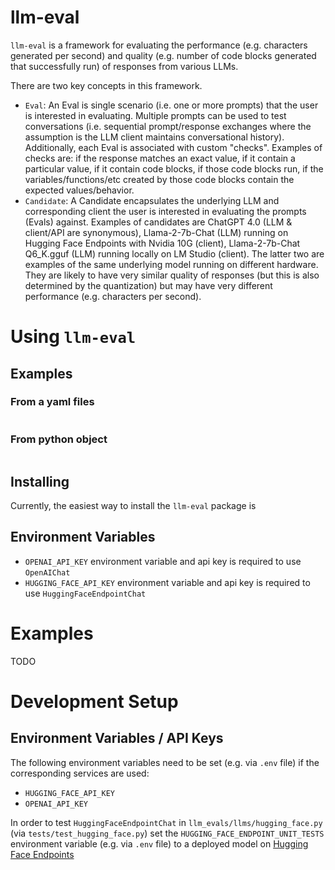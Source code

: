 # llm-eval

`llm-eval` is a framework for evaluating the performance (e.g. characters generated per second) and quality (e.g. number of code blocks generated that successfully run) of responses from various LLMs.

There are two key concepts in this framework.

- `Eval`: An Eval is single scenario (i.e. one or more prompts) that the user is interested in evaluating. Multiple prompts can be used to test conversations (i.e. sequential prompt/response exchanges where the assumption is the LLM client maintains conversational history). Additionally, each Eval is associated with custom "checks". Examples of checks are: if the response matches an exact value, if it contain a particular value, if it contain code blocks, if those code blocks run, if the variables/functions/etc created by those code blocks contain the expected values/behavior.
- `Candidate`: A Candidate encapsulates the underlying LLM and corresponding client the user is interested in evaluating the prompts (Evals) against. Examples of candidates are ChatGPT 4.0 (LLM & client/API are synonymous), Llama-2-7b-Chat (LLM) running on Hugging Face Endpoints with Nvidia 10G (client), Llama-2-7b-Chat Q6_K.gguf (LLM) running locally on LM Studio (client). The latter two are examples of the same underlying model running on different hardware. They are likely to have very similar quality of responses (but this is also determined by the quantization) but may have very different performance (e.g. characters per second).

# Using `llm-eval`

## Examples

### From a yaml files 

```yaml

```

### From python object

```python

```

## Installing

Currently, the easiest way to install the `llm-eval` package is 

## Environment Variables

- `OPENAI_API_KEY` environment variable and api key is required to use `OpenAIChat`
- `HUGGING_FACE_API_KEY` environment variable and api key is required to use `HuggingFaceEndpointChat`

# Examples

TODO

# Development Setup

## Environment Variables / API Keys

The following environment variables need to be set (e.g. via `.env` file) if the corresponding services are used: 

- `HUGGING_FACE_API_KEY`
- `OPENAI_API_KEY`

In order to test `HuggingFaceEndpointChat` in `llm_evals/llms/hugging_face.py` (via `tests/test_hugging_face.py`) set the `HUGGING_FACE_ENDPOINT_UNIT_TESTS` environment variable (e.g. via `.env` file) to a deployed model on [Hugging Face Endpoints](https://huggingface.co/inference-endpoints)
